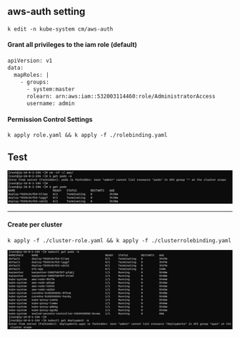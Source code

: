 ## aws-auth setting
```
k edit -n kube-system cm/aws-auth
```

#### Grant all privileges to the iam role (default)
```
apiVersion: v1
data:
  mapRoles: |
    - groups:
      - system:master
      rolearn: arn:aws:iam::532003114460:role/AdministratorAccess
      username: admin
```

#### Permission Control Settings
```
k apply role.yaml && k apply -f ./rolebinding.yaml
```

## Test
![Alt text](image.png)

---
#### Create per cluster
```
k apply -f ./cluster-role.yaml && k apply -f ./clusterrolebinding.yaml
```
![Alt text](image-1.png)